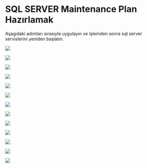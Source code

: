 # SQL SERVER Maintenance Plan Hazırlamak

Aşagıdaki adımları sırasıyla uygulayın ve işlemden sonra sql server servislerini yeniden başlatın.


![](https://docsbimser.blob.core.windows.net/imagecontainer/p1-ebb5cef8-cad1-45bd-b434-12d1bce9ad0b.png)

![](https://docsbimser.blob.core.windows.net/imagecontainer/p2-421e85c8-6b5a-48fb-bed4-a3ebcb6ca806.png)

![](https://docsbimser.blob.core.windows.net/imagecontainer/p3-a6fa1f52-44cb-4dcd-92d6-d43aab5e40cd.png)

![](https://docsbimser.blob.core.windows.net/imagecontainer/p4-3ee552cc-d852-4b05-8e99-3365244e9964.png)

![](https://docsbimser.blob.core.windows.net/imagecontainer/p5-477e7bf3-9b52-4f10-82fc-1e67b72d6fb4.png)

![](https://docsbimser.blob.core.windows.net/imagecontainer/p6-1d089ed4-3571-4d13-ba4f-f01dbb24bfb8.png)

![](https://docsbimser.blob.core.windows.net/imagecontainer/p7-95043466-98cd-4eb0-b8f6-1176ce187c69.png)

![](https://docsbimser.blob.core.windows.net/imagecontainer/p8-405ed9ac-7732-48f1-886f-82b28b0d9a24.png)

![](https://docsbimser.blob.core.windows.net/imagecontainer/p9-43e0d218-1f86-45a2-8907-cd75cfed5d2d.png)

![](https://docsbimser.blob.core.windows.net/imagecontainer/p10-2ee2a474-0719-4b41-a72f-008b771f9b69.png)

![](https://docsbimser.blob.core.windows.net/imagecontainer/p11-39a799e3-23a4-4d95-83bc-1de4d7398811.png)

![](https://docsbimser.blob.core.windows.net/imagecontainer/p12-93606c2c-b584-41f6-8465-b212219392a3.png)

![](https://docsbimser.blob.core.windows.net/imagecontainer/p13-f1fd5cc9-c79b-4fdb-bcb3-58aa65b1bcab.png)

